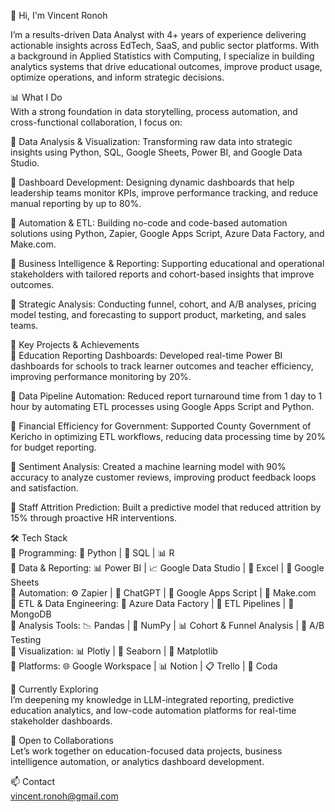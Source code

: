 👋 Hi, I'm Vincent Ronoh

I’m a results-driven Data Analyst with 4+ years of experience delivering actionable insights across EdTech, SaaS, and public sector platforms. With a background in Applied Statistics with Computing, I specialize in building analytics systems that drive educational outcomes, improve product usage, optimize operations, and inform strategic decisions.

📊 What I Do  
With a strong foundation in data storytelling, process automation, and cross-functional collaboration, I focus on:

🔹 Data Analysis & Visualization: Transforming raw data into strategic insights using Python, SQL, Google Sheets, Power BI, and Google Data Studio.

🔹 Dashboard Development: Designing dynamic dashboards that help leadership teams monitor KPIs, improve performance tracking, and reduce manual reporting by up to 80%.

🔹 Automation & ETL: Building no-code and code-based automation solutions using Python, Zapier, Google Apps Script, Azure Data Factory, and Make.com.

🔹 Business Intelligence & Reporting: Supporting educational and operational stakeholders with tailored reports and cohort-based insights that improve outcomes.

🔹 Strategic Analysis: Conducting funnel, cohort, and A/B analyses, pricing model testing, and forecasting to support product, marketing, and sales teams.

🚀 Key Projects & Achievements  
🔹 Education Reporting Dashboards: Developed real-time Power BI dashboards for schools to track learner outcomes and teacher efficiency, improving performance monitoring by 20%.  

🔹 Data Pipeline Automation: Reduced report turnaround time from 1 day to 1 hour by automating ETL processes using Google Apps Script and Python.  

🔹 Financial Efficiency for Government: Supported County Government of Kericho in optimizing ETL workflows, reducing data processing time by 20% for budget reporting.  

🔹 Sentiment Analysis: Created a machine learning model with 90% accuracy to analyze customer reviews, improving product feedback loops and satisfaction.  

🔹 Staff Attrition Prediction: Built a predictive model that reduced attrition by 15% through proactive HR interventions.

🛠️ Tech Stack  
🔹 Programming: 🐍 Python | 🧮 SQL | 📊 R  
🔹 Data & Reporting: 📊 Power BI | 📈 Google Data Studio | 📄 Excel | 🧾 Google Sheets  
🔹 Automation: ⚙️ Zapier | 🧠 ChatGPT | 📜 Google Apps Script | 🔗 Make.com  
🔹 ETL & Data Engineering: 🔄 Azure Data Factory | 📂 ETL Pipelines | 🧱 MongoDB  
🔹 Analysis Tools: 📉 Pandas | 🔢 NumPy | 📊 Cohort & Funnel Analysis | 🧪 A/B Testing  
🔹 Visualization: 📊 Plotly | 🌊 Seaborn | 📌 Matplotlib  
🔹 Platforms: 🌐 Google Workspace | 📊 Notion | 📋 Trello | 🧭 Coda

🌱 Currently Exploring  
I’m deepening my knowledge in LLM-integrated reporting, predictive education analytics, and low-code automation platforms for real-time stakeholder dashboards.

🤝 Open to Collaborations  
Let’s work together on education-focused data projects, business intelligence automation, or analytics dashboard development.

📫 Contact  
vincent.ronoh@gmail.com 
